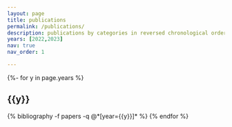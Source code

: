 ```yaml
---
layout: page
title: publications
permalink: /publications/
description: publications by categories in reversed chronological order. generated by jekyll-scholar.
years: [2022,2023]
nav: true
nav_order: 1

--- 
```

<!-- _pages/publications.md -->
<div class="publications">

{%- for y in page.years %}
  <h2 class="year">{{y}}</h2>
  {% bibliography -f papers -q @*[year={{y}}]* %}
{% endfor %}

</div>
